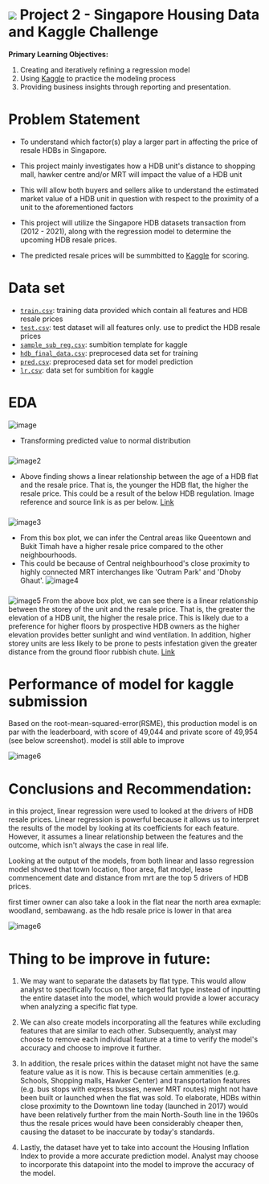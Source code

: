 #  ![](https://ga-dash.s3.amazonaws.com/production/assets/logo-9f88ae6c9c3871690e33280fcf557f33.png) Project 2 - Singapore Housing Data and Kaggle Challenge

**Primary Learning Objectives:**
1. Creating and iteratively refining a regression model
2. Using [Kaggle](https://www.kaggle.com/) to practice the modeling process
3. Providing business insights through reporting and presentation.


# Problem Statement

- To understand which factor(s) play a larger part in affecting the price of resale HDBs in Singapore. 
- This project mainly investigates how a HDB unit's distance to shopping mall, hawker centre and/or MRT will impact the value of a HDB unit


- This will allow both buyers and sellers alike to understand the estimated market value of a HDB unit in question with respect to the proximity of a unit to the aforementioned factors


- This project will utilize the Singapore HDB datasets transaction from (2012 - 2021), along with the regression model to determine the upcoming HDB resale prices. 


- The predicted resale prices will be summbitted to [Kaggle](https://www.kaggle.com/competitions/dsi-sg-project-2-regression-challenge-hdb-price/overview) for scoring.



# Data set
* [`train.csv`](./datasets/train.csv): training data provided which contain all features and HDB resale prices
* [`test.csv`](./datasets/test.csv): test dataset will all features only. use to predict the HDB resale prices
* [`sample_sub_reg.csv`](./datasets/sample_sub_reg.csv): sumbition template for kaggle
* [`hdb_final_data.csv`](./datasets/hdb_final_data.csv): preprocesed data set for training
* [`pred.csv`](./datasets/pred.csv): preprocesed data set for model prediction
* [`lr.csv`](./datasets/lr.csv): data set for sumbition for kaggle



# EDA

![image](./plot/log_price.png)
- Transforming predicted value to normal distribution

###


![image2](./plot/resale_price_vs_HDB_age.png)
- Above finding shows a linear relationship between the age of a HDB flat and the resale price. That is, the younger the HDB flat, the higher the resale price. This could be a result of the below HDB regulation. Image reference and source link is as per below.
[Link](https://www.hdb.gov.sg/residential/buying-a-flat/financing-a-flat-purchase/housing-loan-options/housing-loan-from-hdb)

###

![image3](./plot/resale_price_vs_town.png)
- From this box plot, we can infer the Central areas like Queentown and Bukit Timah have a higher resale price compared to the other neighbourhoods. 
- This could be because of Central neighbourhood's close proximity to highly connected MRT interchanges like 'Outram Park' and 'Dhoby Ghaut'. 
![image4](./plot/MRT_map.png)


###

![image5](./plot/resale_price_vs_storey.png)
From the above box plot, we can see there is a linear relationship between the storey of the unit and the resale price. That is, the greater the elevation of a HDB unit, the higher the resale price. This is likely due to a preference for higher floors by prospective HDB owners as the higher elevation provides better sunlight and wind ventilation. In addition, higher storey units are less likely to be prone to pests infestation given the greater distance from the ground floor rubbish chute. 
[Link](https://www.propertyguru.com.sg/property-guides/high-floor-vs-low-floor-unit-which-is-better-45449)

###


# Performance of model for kaggle submission

Based on the root-mean-squared-error(RSME), this production model is on par with the leaderboard, with score of 49,044 and private score of 49,954 (see below screenshot). model is still able to improve

![image6](./plot/kaggle_score.png)


# Conclusions and Recommendation:

in this project, linear regression  were used to looked at the drivers of HDB resale prices. Linear regression is powerful because it allows us to interpret the results of the model by looking at its coefficients for each feature. However, it assumes a linear relationship between the features and the outcome, which isn't always the case in real life. 


Looking at the output of the models, from both linear and lasso regression model showed that town location, floor area, flat model, lease commencement date and distance from mrt are the top 5 drivers of HDB prices.

first timer owner can also take a look in the flat near the north area exmaple: woodland, sembawang. as the hdb resale price is lower in that area


![image6](./plot/top_feature.png)


# Thing to be improve in future:
1. We may want to separate the datasets by flat type. This would allow analyst to specifically focus on the targeted flat type instead of inputting the entire dataset into the model, which would provide a lower accuracy when analyzing a specific flat type. 

2. We can also create models incorporating all the features while excluding features that are similar to each other. Subsequently, analyst may choose to remove each individual feature at a time to verify the model's accuracy and choose to improve it further. 

3. In addition, the resale prices within the dataset might not have the same feature value as it is now. This is because certain ammenities (e.g. Schools, Shopping malls, Hawker Center) and transportation features (e.g. bus stops with express busses, newer MRT routes) might not have been built or launched when the flat was sold. To elaborate, HDBs within close proximity to the Downtown line today (launched in 2017) would have been relatively further from the main North-South line in the 1960s thus the resale prices would have been considerably cheaper then, causing the dataset to be inaccurate by today's standards. 

4. Lastly, the dataset have yet to take into account the Housing Inflation Index to provide a more accurate prediction model. Analyst may choose to incorporate this datapoint into the model to improve the accuracy of the model. 